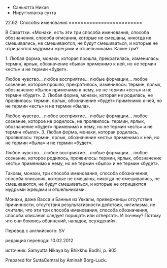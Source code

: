 









* Саньютта Никая
* Нируттипатха сутта


22\.62\. Способы именования
\=\=\=\=\=\=\=\=\=\=\=\=\=\=\=\=\=\=\=\=\=\=\=\=\=



В Саваттхи\. «Монахи, есть эти три способа именования, способа обозначения, способа описания, которые не смешаны, никогда не смешивались, не смешиваются, не будут смешиваться, и которые не отрицаются мудрыми жрецами и отшельниками\. Какие три?


1\. Любая форма, монахи, которая прошла, прекратилась, изменилась: термин, ярлык, обозначение «была» применимо к ней, но не термин «есть» и не термин «будет»\.  

Любое чувство… любое восприятие… любые формации… любое сознание, которое прошло, прекратилось, изменилось: термин, ярлык, обозначение «было» применимо к нему, но не термин «есть» и не термин «будет»\.
2\. Любая форма, монахи, которая не родилась, не проявилась: термин, ярлык, обозначение «будет» применимо к ней, но не термин «есть» и не термин «была»\.  

Любое чувство… любое восприятие… любые формации… любое сознание, которое не родилось, не проявилось: термин, ярлык, обозначение «будет» применимо к нему, но не термин «есть» и не термин «было»\.
3\. Любая форма, монахи, которая родилась, проявилась: термин, ярлык, обозначение «есть» применимо к ней, но не термин «была» и не термин «будет»\.  

Любое чувство… любое восприятие… любые формации… любое сознание, которое родилось, проявилось: термин, ярлык, обозначение «есть» применимо к нему, но не термин «было» и не термин «будет»\.


Таковы, монахи, три способа именования, способа обозначения, способа описания, которые не смешаны, никогда не смешивались, не смешиваются, не будут смешиваться, и которые не отрицаются мудрыми жрецами и отшельниками\.


Монахи, даже Васса и Баннья из Уккалы, приверженцы отсутствия причинности, отсутствия результативности действия, нигилизма, не считали, что эти три способа именования, способа обозначения, способа описания следует порицать или отвергать\. И почему? Потому что они боялись обвинений, нападок, осуждений»\.



Перевод с английского: SV


редакция перевода: 10\.02\.2012


источник: Samyutta Nikaya by Bhikkhu Bodhi, p\. 905


Prepared for SuttaCentral by Aminah Borg\-Luck\.






